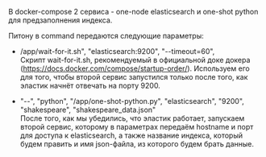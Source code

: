 В docker-compose 2 сервиса - one-node elasticsearch и one-shot python для предзаполнения индекса.  


Питону в command передаются следующие параметры:  

- /app/wait-for-it.sh", "elasticsearch:9200", "--timeout=60",  
Скрипт wait-for-it.sh, рекомендуемый в официальной доке докера (https://docs.docker.com/compose/startup-order/).
Используем его для того, чтобы второй сервис запустился только после того, как эластик начнёт отвечать на порту 9200.  

- "--", "python", "/app/one-shot-python.py", "elasticsearch", "9200", "shakespeare", "shakespeare_data.json"  
После того, как мы убедились, что эластик работает, запускаем второй сервис, которому в параметрах передаём hostname и порт для доступа к elasticsearch, а также название индекса, который будем править и имя json-файла, из которого будем брать данные.
